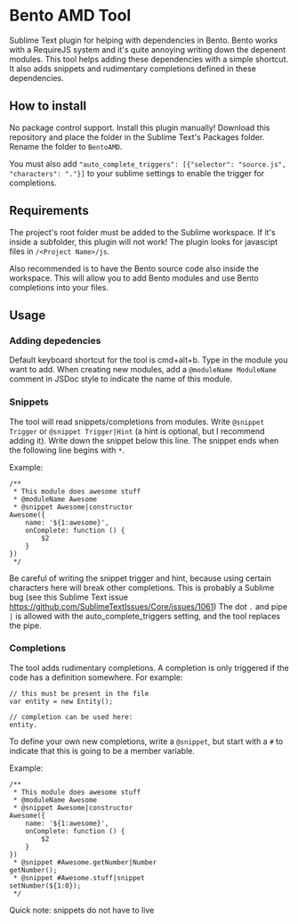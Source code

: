 # Bento AMD Tool

Sublime Text plugin for helping with dependencies in Bento. Bento works with a RequireJS system and it's quite annoying writing down the depenent modules. This tool helps adding these dependencies with a simple shortcut. It also adds snippets and rudimentary completions defined in these dependencies.

## How to install

No package control support. Install this plugin manually! Download this repository and place the folder in the Sublime Text's Packages folder. Rename the folder to `BentoAMD`.

You must also add `"auto_complete_triggers": [{"selector": "source.js", "characters": "."}]` to your sublime settings to enable the trigger for completions.

## Requirements

The project's root folder must be added to the Sublime workspace. If it's inside a subfolder, this plugin will not work! The plugin looks for javascipt files in `/<Project Name>/js`.

Also recommended is to have the Bento source code also inside the workspace. This will allow you to add Bento modules and use Bento completions into your files.

## Usage

### Adding depedencies

Default keyboard shortcut for the tool is cmd+alt+b. Type in the module you want to add.
When creating new modules, add a `@moduleName ModuleName` comment in JSDoc style to indicate the name of this module.

### Snippets

The tool will read snippets/completions from modules. Write `@snippet Trigger` or `@snippet Trigger|Hint` (a hint is optional, but I recommend adding it). Write down the snippet below this line. The snippet ends when the following line begins with `*`.

Example:
```
/**
 * This module does awesome stuff
 * @moduleName Awesome
 * @snippet Awesome|constructor
Awesome({
    name: '${1:awesome}',
    onComplete: function () {
        $2
    }
})
 */
```

Be careful of writing the snippet trigger and hint, because using certain characters here will break other completions. This is probably a Sublime bug (see this Sublime Text issue https://github.com/SublimeTextIssues/Core/issues/1061)
The dot `.` and pipe `|` is allowed with the auto_complete_triggers setting, and the tool replaces the pipe.

### Completions

The tool adds rudimentary completions. A completion is only triggered if the code has a definition somewhere. For example:
```
// this must be present in the file
var entity = new Entity(); 

// completion can be used here:
entity.
```

To define your own new completions, write a `@snippet`, but start with a `#` to indicate that this is going to be a member variable.

Example:
```
/**
 * This module does awesome stuff
 * @moduleName Awesome
 * @snippet Awesome|constructor
Awesome({
    name: '${1:awesome}',
    onComplete: function () {
        $2
    }
})
 * @snippet #Awesome.getNumber|Number
getNumber();
 * @snippet #Awesome.stuff|snippet
setNumber(${1:0});
 */
```

Quick note: snippets do not have to live 